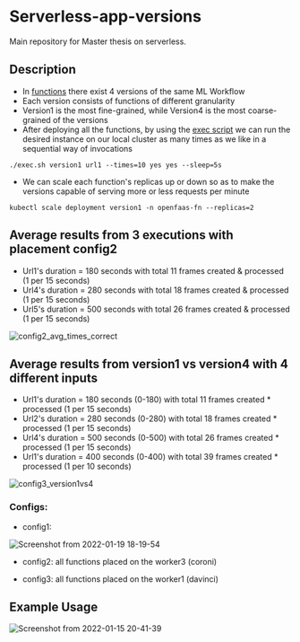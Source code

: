 # Serverless-app-versions

Main repository for Master thesis on serverless.

## Description
* In [functions](https://github.com/dimgiagos44/Serverless-app-versions/tree/main/functions) there exist 4 versions of the same ML Workflow
* Each version consists of functions of different granularity
* Version1 is the most fine-grained, while Version4 is the most coarse-grained of the versions
* After deploying all the functions, by using the [exec script](https://github.com/dimgiagos44/Serverless-app-versions/blob/main/exec.sh)
we can run the desired instance on our local cluster as many times as we like in a sequential way of invocations
```
./exec.sh version1 url1 --times=10 yes yes --sleep=5s
```
* We can scale each function's replicas up or down so as to make the versions capable
of serving more or less requests per minute
```
kubectl scale deployment version1 -n openfaas-fn --replicas=2
```

## Average results from 3 executions with placement config2
* Url1's duration = 180 seconds with total 11 frames created & processed (1 per 15 seconds)
* Url4's duration = 280 seconds with total 18 frames created & processed (1 per 15 seconds)
* Url5's duration = 500 seconds with total 26 frames created & processed (1 per 15 seconds)

![config2_avg_times_correct](https://user-images.githubusercontent.com/57920951/150394887-3a1671ee-3b2f-4cff-99b8-740d7c56ca58.png)

## Average results from version1 vs version4 with 4 different inputs
* Url1's duration = 180 seconds (0-180) with total 11 frames created * processed (1 per 15 seconds)
* Url2's duration = 280 seconds (0-280) with total 18 frames created * processed (1 per 15 seconds)
* Url4's duration = 500 seconds (0-500) with total 26 frames created * processed (1 per 15 seconds)
* Url1's duration = 400 seconds (0-400) with total 39 frames created * processed (1 per 10 seconds)


![config3_version1vs4](https://user-images.githubusercontent.com/57920951/151534416-4ef596fe-315f-422a-a76f-f62f6c6ac874.png)

### Configs:
* config1: 

![Screenshot from 2022-01-19 18-19-54](https://user-images.githubusercontent.com/57920951/150173762-df3fed45-af57-4b42-ae7e-8a4f12027855.png)

* config2: 
all functions placed on the worker3 (coroni) 

* config3: 
all functions placed on the worker1 (davinci)

## Example Usage

![Screenshot from 2022-01-15 20-41-39](https://user-images.githubusercontent.com/57920951/149634004-1356f129-a036-4c0b-857b-aa24e710a2ba.png)
